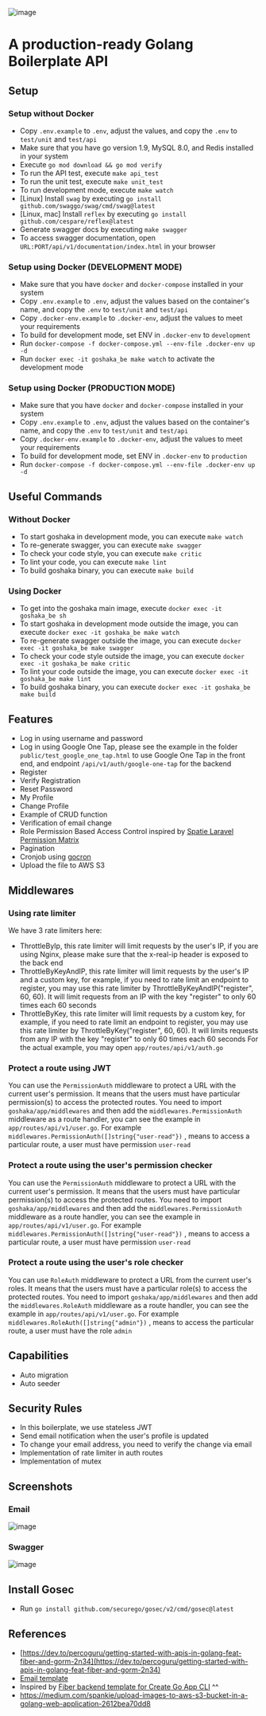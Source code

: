 
![image](https://user-images.githubusercontent.com/26473549/214473471-19e5a263-cf21-440a-9beb-d2cc16eed9fc.png)

# A production-ready Golang Boilerplate API


## Setup
### Setup without Docker
- Copy `.env.example` to `.env`, adjust the values, and copy the `.env` to `test/unit` and `test/api`
- Make sure that you have go version 1.9, MySQL 8.0, and Redis installed in your system
- Execute `go mod download && go mod verify`
- To run the API test, execute `make api_test`
- To run the unit test, execute `make unit_test`
- To run development mode, execute `make watch`
- [Linux] Install `swag` by executing `go install github.com/swaggo/swag/cmd/swag@latest`
- [Linux, mac] Install `reflex` by executing `go install github.com/cespare/reflex@latest`
- Generate swagger docs by executing `make swagger`
- To access swagger documentation, open `URL:PORT/api/v1/documentation/index.html` in your browser

### Setup using Docker (DEVELOPMENT MODE)
- Make sure that you have `docker` and `docker-compose` installed in your system
- Copy `.env.example` to `.env`, adjust the values based on the container's name, and copy the `.env` to `test/unit` and `test/api`
- Copy `.docker-env.example` to `.docker-env`, adjust the values to meet your requirements
- To build for development mode, set ENV in `.docker-env` to `development`
- Run `docker-compose -f docker-compose.yml --env-file .docker-env up -d`
- Run `docker exec -it goshaka_be make watch` to activate the development mode

### Setup using Docker (PRODUCTION MODE)
- Make sure that you have `docker` and `docker-compose` installed in your system
- Copy `.env.example` to `.env`, adjust the values based on the container's name, and copy the `.env` to `test/unit` and `test/api`
- Copy `.docker-env.example` to `.docker-env`, adjust the values to meet your requirements
- To build for development mode, set ENV in `.docker-env` to `production`
- Run `docker-compose -f docker-compose.yml --env-file .docker-env up -d`

## Useful Commands
### Without Docker
- To start goshaka in development mode, you can execute `make watch`
- To re-generate swagger, you can execute `make swagger`
- To check your code style, you can execute `make critic`
- To lint your code, you can execute `make lint`
- To build goshaka binary, you can execute `make build`
### Using Docker
- To get into the goshaka main image, execute `docker exec -it goshaka_be sh`
- To start goshaka in development mode outside the image, you can execute `docker exec -it goshaka_be make watch`
- To re-generate swagger outside the image, you can execute `docker exec -it goshaka_be make swagger`
- To check your code style outside the image, you can execute `docker exec -it goshaka_be make critic`
- To lint your code outside the image, you can execute `docker exec -it goshaka_be make lint`
- To build goshaka binary, you can execute `docker exec -it goshaka_be make build`

## Features
- Log in using username and password
- Log in using Google One Tap, please see the example in the folder `public/test_google_one_tap.html` to use Google One Tap in the front end, and endpoint `/api/v1/auth/google-one-tap` for the backend 
- Register
- Verify Registration
- Reset Password
- My Profile
- Change Profile
- Example of CRUD function
- Verification of email change
- Role Permission Based Access Control inspired by [Spatie Laravel Permission Matrix](https://github.com/spatie/laravel-permission)
- Pagination
- Cronjob using [gocron](https://github.com/go-co-op/gocron)
- Upload the file to AWS S3

## Middlewares
### Using rate limiter
We have 3 rate limiters here:
- ThrottleByIp, this rate limiter will limit requests by the user's IP, if you are using Nginx, please make sure that the x-real-ip header is exposed to the back end
- ThrottleByKeyAndIP, this rate limiter will limit requests by the user's IP and a custom key, for example, if you need to rate limit an endpoint to register, you may use this rate limiter by ThrottleByKeyAndIP("register", 60, 60). It will limit requests from an IP with the key "register" to only 60 times each 60 seconds
- ThrottleByKey, this rate limiter will limit requests by a custom key, for example, if you need to rate limit an endpoint to register, you may use this rate limiter by ThrottleByKey("register", 60, 60). It will limits requests from any IP with the key "register" to only 60 times each 60 seconds
For the actual example, you may open `app/routes/api/v1/auth.go`

### Protect a route using JWT
You can use the `PermissionAuth` middleware to protect a URL with the current user's permission. It means that the users must have particular permission(s) to access the protected routes.
You need to import `goshaka/app/middlewares` and then add the `middlewares.PermissionAuth` middleware as a route handler, 
you can see the example in `app/routes/api/v1/user.go`.
For example `middlewares.PermissionAuth([]string{"user-read"})` , means to access a particular route, a user must have permission `user-read`

### Protect a route using the user's permission checker 
You can use the `PermissionAuth` middleware to protect a URL with the current user's permission. It means that the users must have particular permission(s) to access the protected routes.
You need to import `goshaka/app/middlewares` and then add the `middlewares.PermissionAuth` middleware as a route handler, 
you can see the example in `app/routes/api/v1/user.go`.
For example `middlewares.PermissionAuth([]string{"user-read"})` , means to access a particular route, a user must have permission `user-read`

### Protect a route using the user's role checker 
You can use `RoleAuth` middleware to protect a URL from the current user's roles. It means that the users must have a particular role(s) to access the protected routes.
You need to import `goshaka/app/middlewares` and then add the `middlewares.RoleAuth` middleware as a route handler, 
you can see the example in `app/routes/api/v1/user.go`.
For example `middlewares.RoleAuth([]string{"admin"})` , means to access the particular route, a user must have the role `admin`

## Capabilities
- Auto migration
- Auto seeder

## Security Rules
- In this boilerplate, we use stateless JWT
- Send email notification when the user's profile is updated
- To change your email address, you need to verify the change via email
- Implementation of rate limiter in auth routes
- Implementation of mutex

## Screenshots
### Email
![image](https://user-images.githubusercontent.com/26473549/215829825-b6964b0f-ff95-4b4f-8ba8-e934758fbaa0.png)
### Swagger
![image](https://user-images.githubusercontent.com/26473549/217285038-9daff1f9-e334-4e7d-9a0c-539a04569fbb.png)

## Install Gosec
- Run `go install github.com/securego/gosec/v2/cmd/gosec@latest`

## References
- [https://dev.to/percoguru/getting-started-with-apis-in-golang-feat-fiber-and-gorm-2n34](https://dev.to/percoguru/getting-started-with-apis-in-golang-feat-fiber-and-gorm-2n34)
- [Email template](https://codepen.io/mightyteja/pen/xxxjXqJ)
- Inspired by [Fiber backend template for Create Go App CLI](https://github.com/create-go-app/fiber-go-template) ^^
- https://medium.com/spankie/upload-images-to-aws-s3-bucket-in-a-golang-web-application-2612bea70dd8

